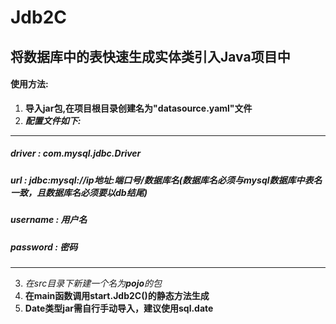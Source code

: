 # Jdb2C

##  将数据库中的表快速生成实体类引入Java项目中

####  使用方法:
1) **导入jar包,在项目根目录创建名为"datasource.yaml"文件**
2) ***配置文件如下:***
---------------------------------
##### driver : com.mysql.jdbc.Driver
##### url : jdbc:mysql://ip地址:端口号/数据库名(数据库名必须与mysql数据库中表名一致，且数据库名必须要以db结尾)
##### username : 用户名
##### password : 密码
---------------------------------
3) *在src目录下新建一个名为**pojo**的包*
4) **在main函数调用start.Jdb2C()的静态方法生成**
5) **Date类型jar需自行手动导入，建议使用sql.date**
